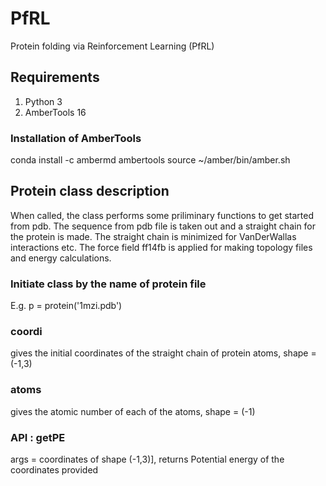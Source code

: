 # PfRL

Protein folding via Reinforcement Learning (PfRL)

## Requirements

1. Python 3
2. AmberTools 16

### Installation of AmberTools

conda install -c ambermd ambertools
source ~/amber/bin/amber.sh


## Protein class description

When called, the class performs some priliminary functions to get started from pdb. The sequence from pdb file is taken out and a straight chain for the protein is made. The straight chain is minimized for VanDerWallas interactions etc. The force field ff14fb is applied for making topology files and energy calculations.

### Initiate class by the name of protein file

E.g. p = protein('1mzi.pdb')

### coordi

gives the initial coordinates of the straight chain of protein atoms,
shape = (-1,3)

### atoms

gives the atomic number of each of the atoms,
shape = (-1)

### API : getPE

args = coordinates of shape (-1,3)],
returns Potential energy of the coordinates provided
